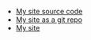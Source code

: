 

- [My site source code](https://github.com/mayoff/website)
- [My site as a git repo](https://github.com/mayoff/mayoff.github.com)
- [My site](http://qwan.org/)

